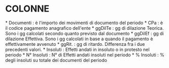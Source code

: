 # COLONNE

\* Documenti :  è l'importo dei movimenti di documento del periodo
\* CPa :  è il codice pagamento anagrafico dell'ente
\* ggDilTe :  gg di dilazione Teorica. Sono i gg calcolati secondo quanto previsto dal documento
\* ggDilEf :  gg di dilazione Effettiva. Sono i gg calcolati in base a quando il pagamento è effettivamente avvenuto
\* ggRit. :  gg di ritardo. Differenza fra i due precedenti valori.
\* Insoluti :  Effetti andati in insoluto o in protesto nel periodo
\* N° Insoluti :  N° di Effetti andati insoluti nel periodo
\* % Insoluti :  % degli insoluti su totale dei documenti del periodo

